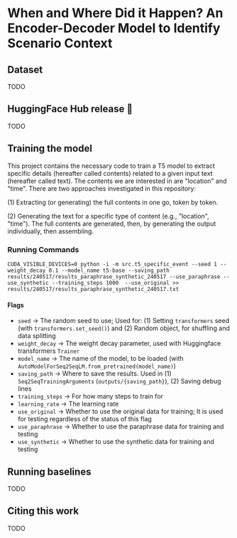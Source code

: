 # When and Where Did it Happen? An Encoder-Decoder Model to Identify Scenario Context

## Dataset
TODO

## HuggingFace Hub release 🤗
TODO

## Training the model
This project contains the necessary code to train a T5 model to extract specific details (hereafter called contents) related to a given input text (hereafter called text).
The contents we are interested in are "location" and "time". 
There are two approaches investigated in this repository:

(1) Extracting (or generating) the full contents in one go, token by token.

(2) Generating the text for a specific type of content (e.g., "location", "time"). The full contents are generated, then, by generating the output individually, then assembling.


### Running Commands

```
CUDA_VISIBLE_DEVICES=0 python -i -m src.t5_specific_event --seed 1 --weight_decay 0.1 --model_name t5-base --saving_path results/240517/results_paraphrase_synthetic_240517 --use_paraphrase --use_synthetic --training_steps 1000  --use_original >> results/240517/results_paraphrase_synthetic_240517.txt
```

#### Flags
- `seed` -> The random seed to use; Used for: (1) Setting `transformers` seed (with `transformers.set_seed()`) and (2) Random object, for shuffling and data splitting
- `weight_decay` -> The weight decay parameter, used with Huggingface transformers `Trainer`
- `model_name` -> The name of the model, to be loaded (with `AutoModelForSeq2SeqLM.from_pretrained(model_name)`)
- `saving_path` -> Where to save the results. Used in (1) `Seq2SeqTrainingArguments` (`outputs/{saving_path}`), (2) Saving debug lines
- `training_steps` -> For how many steps to train for
- `learning_rate` -> The learning rate
- `use_original` -> Whether to use the original data for training; It is used for testing regardless of the status of this flag
- `use_paraphrase` -> Whether to use the paraphrase data for training and testing
- `use_synthetic` -> Whether to use the synthetic data for training and testing

## Running baselines
TODO

## Citing this work
TODO
